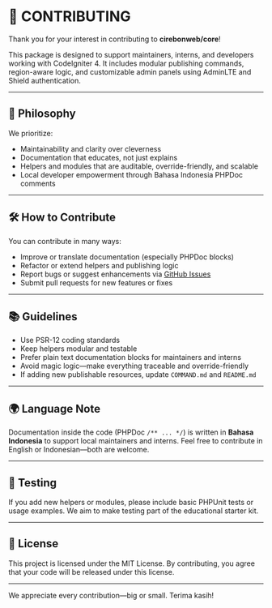# 🤝 CONTRIBUTING

Thank you for your interest in contributing to **cirebonweb/core**!

This package is designed to support maintainers, interns, and developers working with CodeIgniter 4. It includes modular publishing commands, region-aware logic, and customizable admin panels using AdminLTE and Shield authentication.

---

## 🧭 Philosophy

We prioritize:
- Maintainability and clarity over cleverness
- Documentation that educates, not just explains
- Helpers and modules that are auditable, override-friendly, and scalable
- Local developer empowerment through Bahasa Indonesia PHPDoc comments

---

## 🛠️ How to Contribute

You can contribute in many ways:
- Improve or translate documentation (especially PHPDoc blocks)
- Refactor or extend helpers and publishing logic
- Report bugs or suggest enhancements via [GitHub Issues](https://github.com/cirebonweb/core/issues)
- Submit pull requests for new features or fixes

---

## 📚 Guidelines

- Use PSR-12 coding standards
- Keep helpers modular and testable
- Prefer plain text documentation blocks for maintainers and interns
- Avoid magic logic—make everything traceable and override-friendly
- If adding new publishable resources, update `COMMAND.md` and `README.md`

---

## 🌍 Language Note

Documentation inside the code (PHPDoc `/** ... */`) is written in **Bahasa Indonesia** to support local maintainers and interns. Feel free to contribute in English or Indonesian—both are welcome.

---

## 🧪 Testing

If you add new helpers or modules, please include basic PHPUnit tests or usage examples. We aim to make testing part of the educational starter kit.

---

## 📝 License

This project is licensed under the MIT License. By contributing, you agree that your code will be released under this license.

---

We appreciate every contribution—big or small. Terima kasih!